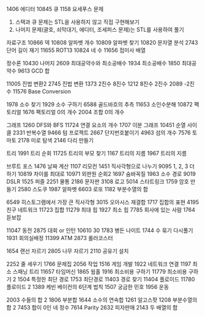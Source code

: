1406 에디터
10845 큐
1158 요세푸스 문제
1. 스택과 큐 문제는 STL을 사용하지 않고 직접 구현해보기
2. 나머지 문제(괄호, 쇠막대기, 에디터, 조세퍼스 문제)는 STL를 사용하여 풀기

자료구조
10866 덱
10808 알파벳 개수
10809 알파벳 찾기
10820 문자열 분석
2743 단어 길이 재기
11655 ROT13
10824 네 수
11656 접미사 배열

정수론
10430 나머지
2609 최대공약수와 최소공배수
1934 최소공배수
1850 최대공약수
9613 GCD 합

11005 진법 변환2
2745 진법 변환
1373 2진수 8진수
1212 8진수 2진수
2089 -2진수
11576 Base Conversion	

1978 소수 찾기
1929 소수 구하기
6588 골드바흐의 추측
11653 소인수분해
10872 팩토리얼
1676 팩토리얼 0의 개수
2004 조합 0의 개수

그래프
1260 DFS와 BFS
11724 연결 요소의 개수
1707 이분 그래프
10451 순열 사이클
2331 반복수열
9466 텀 프로젝트
2667 단지번호붙이기
4963 섬의 개수
7576 토마토
2178 미로 탐색
2146 다리 만들기

트리
1991 트리 순회
11725 트리의 부모 찾기
1167 트리의 지름
1967 트리의 지름

브루트 포스
1476 날짜 계산 
1107 리모컨 
1451 직사각형으로 나누기
9095 1, 2, 3 더하기 
10819 차이를 최대로 
10971 외판원 순회2 
1697 숨바꼭질 
1963 소수 경로 
9019 DSLR
1525 퍼즐 
2251 물통 
2186 문자판 
3108 로고 
5014 스타트링크 
1759 암호 만들기 
2580 스도쿠 
1987 알파벳 
6603 로또 
1182 부분수열의 합


6549 히스토그램에서 가장 큰 직사각형
3015 오아시스 재결합
1717 집합의 표현
4195 친구 네트워크
11723 집합
11279 최대 힙
1927 최소 힙
7785 회사에 있는 사람
1764 듣보잡


11047 동전
2875 대회 or 인턴
10610 30
1783 병든 나이트
1744 수 묶기 다시풀기
1931 회의실배정
11399 ATM
2873 롤러코스터


1654 랜선 자르기
2805 나무 자르기
2110 공유기 설치


2252 줄 세우기 
1766 문제집 
2056 작업 
1516 게임 개발 
1922 네트워크 연결 
1197 최소 스패닝 트리 
11657 타임머신 
1865 웜홀
1916 최소비용 구하기 
11779 최소비용 구하기 2 
1504 특정한 최단 경로 
1753 최단경로 
11403 경로 찾기 
11404 플로이드 
11780 플로이드 2 
1389 케빈 베이컨의 6단계 법칙 
1507 궁금한 민호 
1956 운동 


2003 수들의 합 2 
1806 부분합 
1644 소수의 연속합 
1261 알고스팟 
1208 부분수열의 합 2
7453 합이 0인 네 정수
7614 Parity
2632 피자판매
2143 두 배열의 합

